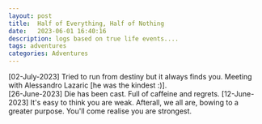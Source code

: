 ```yaml
---
layout: post
title:  Half of Everything, Half of Nothing
date:   2023-06-01 16:40:16
description: logs based on true life events.... 
tags: adventures
categories: Adventures
---
```


[02-July-2023] Tried to run from destiny but it always finds you. Meeting with Alessandro Lazaric [he was the kindest :)].\
[26-June-2023] Die has been cast. Full of caffeine and regrets.
[12-June-2023] It's easy to think you are weak. Afterall, we all are, bowing to a greater purpose. You'll come realise you are strongest.

